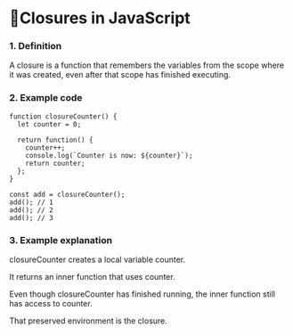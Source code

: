 # 📘Closures in JavaScript
### 1. Definition
A closure is a function that remembers the variables from the scope where it was created, even after that scope has finished executing.

### 2. Example code
```
function closureCounter() {
  let counter = 0;

  return function() {
    counter++;
    console.log(`Counter is now: ${counter}`);
    return counter;
  };
}

const add = closureCounter();
add(); // 1
add(); // 2
add(); // 3
```

### 3. Example explanation
closureCounter creates a local variable counter.

It returns an inner function that uses counter.

Even though closureCounter has finished running, the inner function still has access to counter.

That preserved environment is the closure.

